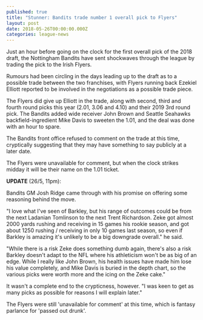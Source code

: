 ```yaml
---
published: true
title: "Stunner: Bandits trade number 1 overall pick to Flyers"
layout: post
date: 2018-05-26T00:00:00.000Z
categories: league-news
---
```


Just an hour before going on the clock for the first overall pick of the 2018 draft, the Nottingham Bandits have sent shockwaves through the league by trading the pick to the Irish Flyers.

Rumours had been circling in the days leading up to the draft as to a possible trade between the two franchises, with Flyers running back Ezekiel Elliott reported to be involved in the negotiations as a possible trade piece.

The Flyers did give up Elliott in the trade, along with second, third and fourth round picks this year (2.01, 3.06 and 4.10) and their 2019 3rd round pick. The Bandits added wide receiver John Brown and Seattle Seahawks backfield-ingredient Mike Davis to sweeten the 1.01, and the deal was done with an hour to spare.

The Bandits front office refused to comment on the trade at this time, cryptically suggesting that they may have something to say publicly at a later date.

The Flyers were unavailable for comment, but when the clock strikes midday it will be their name on the 1.01 ticket.

**UPDATE** (26/5, 11pm):

Bandits GM Josh Ridge came through with his promise on offering some reasoning behind the move.

"I love what I've seen of Barkley, but his range of outcomes could be from the next Ladanian Tomlinson to the next Trent Richardson. Zeke got almost 2000 yards rushing and receiving in 15 games his rookie season, and got about 1250 rushing / receiving in only 10 games last season, so even if Barkley is amazing it's unlikely to be a big downgrade overall." he said.

"While there is a risk Zeke does something dumb again, there's also a risk Barkley doesn't adapt to the NFL where his athleticism won't be as big of an edge. While I really like John Brown, his health issues have made him lose his value completely, and Mike Davis is buried in the depth chart, so the various picks were worth more and the icing on the Zeke cake." 

It wasn't a complete end to the crypticness, however. "I was keen to get as many picks as possible for reasons I will explain later."

The Flyers were still 'unavailable for comment' at this time, which is fantasy parlance for 'passed out drunk'.